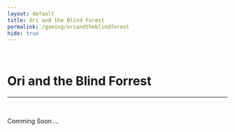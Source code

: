 ```yaml
---
layout: default
title: Ori and the Blind Forest
permalink: /gaming/oriandtheblindforest
hide: true
---
```

<p><br></p>

Ori and the Blind Forrest
=========

<hr style="height:2px;border-width:0;color:gray;background-color:gray">

<br>

Comming Soon....

